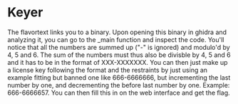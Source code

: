 # Keyer
The flavortext links you to a binary. Upon opening this binary in ghidra and analyzing it, you can go to the _main function and inspect the code. You'll notice that all the numbers are summed up ("-" is ignored) and modulo'd by 4, 5 and 6. The sum of the numbers must thus also be divisble by 4, 5 and 6 and it has to be in the format of XXX-XXXXXXX. You can then just make up a license key following the format and the restraints by just using an example fitting but banned one like 666-6666666, but incrementing the last number by one, and decrementing the before last number by one. Example: 666-6666657. You can then fill this in on the web interface and get the flag.
